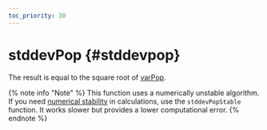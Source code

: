 ```yaml
---
toc_priority: 30
---
```


# stddevPop {#stddevpop}

The result is equal to the square root of [varPop](../../../sql-reference/aggregate-functions/reference/varpop.md).

{% note info "Note" %}
    This function uses a numerically unstable algorithm. If you need [numerical stability](https://en.wikipedia.org/wiki/Numerical_stability) in calculations, use the `stddevPopStable` function. It works slower but provides a lower computational error.
{% endnote %}
